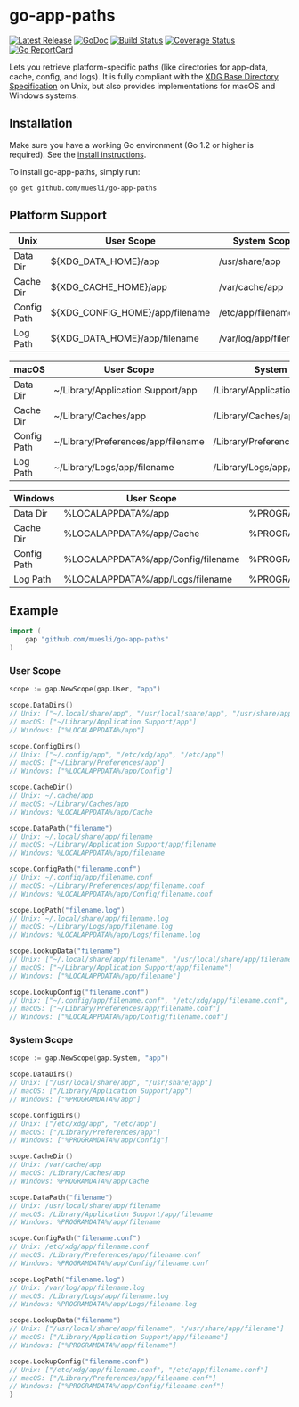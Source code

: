 # go-app-paths

[![Latest Release](https://img.shields.io/github/release/muesli/go-app-paths.svg)](https://github.com/muesli/go-app-paths/releases)
[![GoDoc](https://godoc.org/github.com/golang/gddo?status.svg)](https://pkg.go.dev/github.com/muesli/go-app-paths?tab=doc)
[![Build Status](https://github.com/muesli/go-app-paths/workflows/build/badge.svg)](https://github.com/muesli/go-app-paths/actions)
[![Coverage Status](https://coveralls.io/repos/github/muesli/go-app-paths/badge.svg?branch=master)](https://coveralls.io/github/muesli/go-app-paths?branch=master)
[![Go ReportCard](http://goreportcard.com/badge/muesli/go-app-paths)](http://goreportcard.com/report/muesli/go-app-paths)

Lets you retrieve platform-specific paths (like directories for app-data, cache,
config, and logs). It is fully compliant with the [XDG Base Directory Specification](https://specifications.freedesktop.org/basedir-spec/basedir-spec-latest.html)
on Unix, but also provides implementations for macOS and Windows systems.

## Installation

Make sure you have a working Go environment (Go 1.2 or higher is required).
See the [install instructions](http://golang.org/doc/install.html).

To install go-app-paths, simply run:

    go get github.com/muesli/go-app-paths

## Platform Support

| Unix        | User Scope                      | System Scope          |
| ----------- | ------------------------------- | --------------------- |
| Data Dir    | ${XDG_DATA_HOME}/app            | /usr/share/app        |
| Cache Dir   | ${XDG_CACHE_HOME}/app           | /var/cache/app        |
| Config Path | ${XDG_CONFIG_HOME}/app/filename | /etc/app/filename     |
| Log Path    | ${XDG_DATA_HOME}/app/filename   | /var/log/app/filename |

| macOS       | User Scope                         | System Scope                      |
| ----------- | ---------------------------------- | --------------------------------- |
| Data Dir    | ~/Library/Application Support/app  | /Library/Application Support/app  |
| Cache Dir   | ~/Library/Caches/app               | /Library/Caches/app               |
| Config Path | ~/Library/Preferences/app/filename | /Library/Preferences/app/filename |
| Log Path    | ~/Library/Logs/app/filename        | /Library/Logs/app/filename        |

| Windows     | User Scope                         | System Scope                      |
| ----------- | ---------------------------------- | --------------------------------- |
| Data Dir    | %LOCALAPPDATA%/app                 | %PROGRAMDATA%/app                 |
| Cache Dir   | %LOCALAPPDATA%/app/Cache           | %PROGRAMDATA%/app/Cache           |
| Config Path | %LOCALAPPDATA%/app/Config/filename | %PROGRAMDATA%/app/Config/filename |
| Log Path    | %LOCALAPPDATA%/app/Logs/filename   | %PROGRAMDATA%/app/Logs/filename   |

## Example

```go
import (
	gap "github.com/muesli/go-app-paths"
)
```

### User Scope

```go
scope := gap.NewScope(gap.User, "app")

scope.DataDirs()
// Unix: ["~/.local/share/app", "/usr/local/share/app", "/usr/share/app"]
// macOS: ["~/Library/Application Support/app"]
// Windows: ["%LOCALAPPDATA%/app"]

scope.ConfigDirs()
// Unix: ["~/.config/app", "/etc/xdg/app", "/etc/app"]
// macOS: ["~/Library/Preferences/app"]
// Windows: ["%LOCALAPPDATA%/app/Config"]

scope.CacheDir()
// Unix: ~/.cache/app
// macOS: ~/Library/Caches/app
// Windows: %LOCALAPPDATA%/app/Cache

scope.DataPath("filename")
// Unix: ~/.local/share/app/filename
// macOS: ~/Library/Application Support/app/filename
// Windows: %LOCALAPPDATA%/app/filename

scope.ConfigPath("filename.conf")
// Unix: ~/.config/app/filename.conf
// macOS: ~/Library/Preferences/app/filename.conf
// Windows: %LOCALAPPDATA%/app/Config/filename.conf

scope.LogPath("filename.log")
// Unix: ~/.local/share/app/filename.log
// macOS: ~/Library/Logs/app/filename.log
// Windows: %LOCALAPPDATA%/app/Logs/filename.log

scope.LookupData("filename")
// Unix: ["~/.local/share/app/filename", "/usr/local/share/app/filename", "/usr/share/app/filename"]
// macOS: ["~/Library/Application Support/app/filename"]
// Windows: ["%LOCALAPPDATA%/app/filename"]

scope.LookupConfig("filename.conf")
// Unix: ["~/.config/app/filename.conf", "/etc/xdg/app/filename.conf", "/etc/app/filename.conf"]
// macOS: ["~/Library/Preferences/app/filename.conf"]
// Windows: ["%LOCALAPPDATA%/app/Config/filename.conf"]
```

### System Scope

```go
scope := gap.NewScope(gap.System, "app")

scope.DataDirs()
// Unix: ["/usr/local/share/app", "/usr/share/app"]
// macOS: ["/Library/Application Support/app"]
// Windows: ["%PROGRAMDATA%/app"]

scope.ConfigDirs()
// Unix: ["/etc/xdg/app", "/etc/app"]
// macOS: ["/Library/Preferences/app"]
// Windows: ["%PROGRAMDATA%/app/Config"]

scope.CacheDir()
// Unix: /var/cache/app
// macOS: /Library/Caches/app
// Windows: %PROGRAMDATA%/app/Cache

scope.DataPath("filename")
// Unix: /usr/local/share/app/filename
// macOS: /Library/Application Support/app/filename
// Windows: %PROGRAMDATA%/app/filename

scope.ConfigPath("filename.conf")
// Unix: /etc/xdg/app/filename.conf
// macOS: /Library/Preferences/app/filename.conf
// Windows: %PROGRAMDATA%/app/Config/filename.conf

scope.LogPath("filename.log")
// Unix: /var/log/app/filename.log
// macOS: /Library/Logs/app/filename.log
// Windows: %PROGRAMDATA%/app/Logs/filename.log

scope.LookupData("filename")
// Unix: ["/usr/local/share/app/filename", "/usr/share/app/filename"]
// macOS: ["/Library/Application Support/app/filename"]
// Windows: ["%PROGRAMDATA%/app/filename"]

scope.LookupConfig("filename.conf")
// Unix: ["/etc/xdg/app/filename.conf", "/etc/app/filename.conf"]
// macOS: ["/Library/Preferences/app/filename.conf"]
// Windows: ["%PROGRAMDATA%/app/Config/filename.conf"]
}
```
